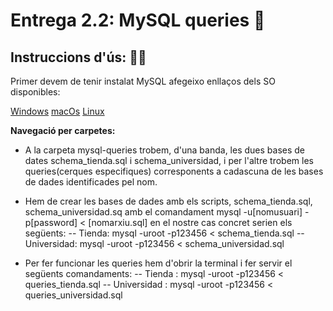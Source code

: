 # Entrega 2.2: MySQL queries 🔬   

## Instruccions d'ús: 🧙‍♂️

Primer devem de tenir instalat MySQL afegeixo enllaços dels SO disponibles:

 [Windows](https://dev.mysql.com/doc/refman/8.0/en/windows-installation.html '🪟')
 [macOs](https://dev.mysql.com/doc/refman/8.0/en/macos-installation.html '🍏')
 [Linux](https://dev.mysql.com/doc/refman/8.0/en/linux-installation.html '👽')

**Navegació per carpetes:**

* A la carpeta mysql-queries trobem, d'una banda, les dues bases de dates schema_tienda.sql i schema_universidad, i per l'altre trobem les queries(cerques especifiques) corresponents a cadascuna de les bases de dades identificades pel nom.

* Hem de crear les bases de dades amb els scripts, schema_tienda.sql, schema_universidad.sq amb el comandament mysql -u[nomusuari] -p[password] < [nomarxiu.sql] en el nostre cas concret serien els següents:
    -- Tienda: mysql -uroot -p123456 < schema_tienda.sql
    -- Universidad: mysql -uroot -p123456 < schema_universidad.sql

* Per fer funcionar les queries hem d'obrir la terminal i fer servir el següents comandaments:
    -- Tienda : mysql -uroot -p123456 < queries_tienda.sql
    -- Universidad : mysql -uroot -p123456 < queries_universidad.sql


